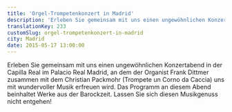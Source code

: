 ```yaml
---
title: 'Orgel-Trompetenkonzert in Madrid'
description: 'Erleben Sie gemeinsam mit uns einen ungewöhnlichen Konzertabend in der Capilla Real im Palacio Real Madrid, an dem der Organist Frank Dittmer zusammen mit dem Christian Packmohr (Trompete un Corno da Caccia) uns mit wundervoller Musik erfreuen wird. Das Programm an diesem Abend beinhaltet Werke aus der Barockzeit. Lassen Sie sich diesen Musikgenuss nicht entgehen!'
translationKey: 233
customSlug: orgel-trompetenkonzert-in-madrid
city: Madrid
date: 2015-05-17 13:00:00
---
```


Erleben Sie gemeinsam mit uns einen ungewöhnlichen Konzertabend in der Capilla Real im Palacio Real Madrid, an dem der Organist Frank Dittmer zusammen mit dem Christian Packmohr (Trompete un Corno da Caccia) uns mit wundervoller Musik erfreuen wird. Das Programm an diesem Abend beinhaltet Werke aus der Barockzeit. Lassen Sie sich diesen Musikgenuss nicht entgehen!
